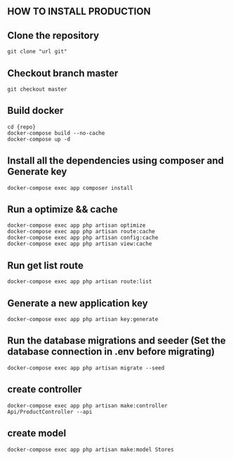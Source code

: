 ## HOW TO INSTALL PRODUCTION

## Clone the repository

    git clone "url git"

## Checkout branch master

    git checkout master
## Build docker

    cd {repo}
    docker-compose build --no-cache
    docker-compose up -d


## Install all the dependencies using composer and Generate key

    docker-compose exec app composer install

## Run a optimize && cache

    docker-compose exec app php artisan optimize
    docker-compose exec app php artisan route:cache
    docker-compose exec app php artisan config:cache
    docker-compose exec app php artisan view:cache

## Run get list route

    docker-compose exec app php artisan route:list

## Generate a new application key

    docker-compose exec app php artisan key:generate

## Run the database migrations and seeder (Set the database connection in .env before migrating)

    docker-compose exec app php artisan migrate --seed

## create controller 
    
    docker-compose exec app php artisan make:controller Api/ProductController --api

## create model 

    docker-compose exec app php artisan make:model Stores

